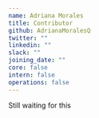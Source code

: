 ```yaml
---
name: Adriana Morales
title: Contributor
github: AdrianaMoralesQ
twitter: ""
linkedin: ""
slack: ""
joining_date: ""
core: false
intern: false
operations: false
---
```


Still waiting for this
